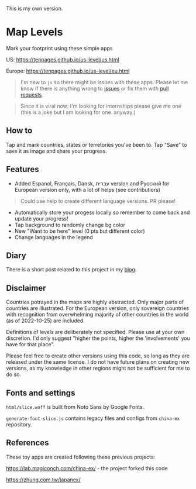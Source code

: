 This is my own version.

# Map Levels
Mark your footprint using these simple apps

US: https://tenpages.github.io/us-level/us.html

Europe: https://tenpages.github.io/us-level/eu.html

> I'm new to `js` so there might be issues with these apps. Please let me know if there is anything wrong to [issues](https://github.com/tenpages/us-level/issues) or fix them with [pull requests](https://github.com/tenpages/us-level/pulls).

> Since it is viral now: I'm looking for internships please give me one (this is a joke but I am looking for one. anyway.)

## How to

Tap and mark countries, states or terretories you've been to. Tap "Save" to save it as image and share your progress.

## Features

* Added Espanol, Français, Dansk, עברית version and Русский for European version only, with a lot of helps (see contributiors)
> Could use help to create different language versions. PR please!
* Automatically store your progess locally so remember to come back and update your progress!
* Tap background to randomly change bg color
* New "Want to be here" level (0 pts but different color)
* Change languages in the legend

## Diary

There is a short post related to this project in my 
[blog](https://tenpages.github.io/dev/2022/10/24/level/).

## Disclaimer

Countries potrayed in the maps are highly abstracted. Only major parts of countries are illustrated. For the European version, only sovereign countries with recognition from overwhelming majority of other countries in the world (as of 2022-10-25) are included.

Definitions of levels are deliberately not specified. Please use at your own discretion. I'd only suggest "higher the points, higher the 'involvements' you have for that place".

Please feel free to create other versions using this code, so long as they are released under the same license. I do not have future plans on creating new versions, as my knowledge in other regions might not be sufficient for me to do so.

## Fonts and settings

`html/slice.woff` is built from Noto Sans by Google Fonts. 

`generate-font-slice.js` contains legacy files and configs from `china-ex` repository.

## References
These toy apps are created following these previous projects:

https://lab.magiconch.com/china-ex/ - the project forked this code

https://zhung.com.tw/japanex/
